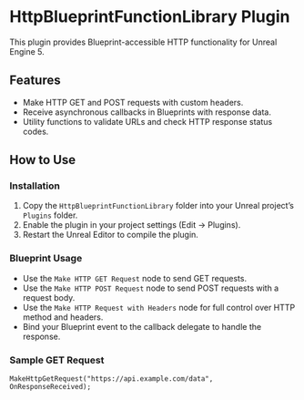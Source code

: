 # HttpBlueprintFunctionLibrary Plugin

This plugin provides Blueprint-accessible HTTP functionality for Unreal Engine 5.

## Features

- Make HTTP GET and POST requests with custom headers.
- Receive asynchronous callbacks in Blueprints with response data.
- Utility functions to validate URLs and check HTTP response status codes.

## How to Use

### Installation

1. Copy the `HttpBlueprintFunctionLibrary` folder into your Unreal project’s `Plugins` folder.
2. Enable the plugin in your project settings (Edit → Plugins).
3. Restart the Unreal Editor to compile the plugin.

### Blueprint Usage

- Use the `Make HTTP GET Request` node to send GET requests.
- Use the `Make HTTP POST Request` node to send POST requests with a request body.
- Use the `Make HTTP Request with Headers` node for full control over HTTP method and headers.
- Bind your Blueprint event to the callback delegate to handle the response.

### Sample GET Request

```blueprint
MakeHttpGetRequest("https://api.example.com/data", OnResponseReceived);


